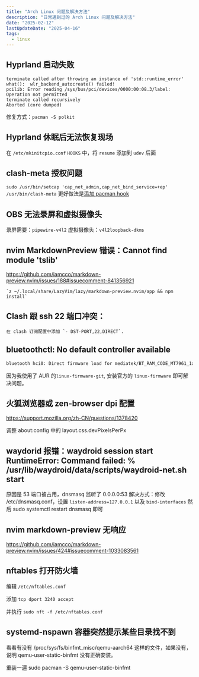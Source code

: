 ```yaml
---
title: "Arch Linux 问题及解决方法"
description: "日常遇到过的 Arch Linux 问题及解决方法"
date: "2025-02-12"
lastUpdateDate: "2025-04-16"
tags:
  - linux
---
```


## Hyprland 启动失败

```log
terminate called after throwing an instance of 'std::runtime_error'
what():  wlr_backend_autocreate() failed!
pcilib: Error reading /sys/bus/pci/devices/0000:00:08.3/label: Operation not permitted
terminate called recursively
Aborted (core dumped)
```

修复方式：`pacman -S polkit`

## Hyprland 休眠后无法恢复现场

在 `/etc/mkinitcpio.conf` `HOOKS` 中，将 `resume` 添加到 `udev` 后面

## clash-meta 授权问题

`sudo /usr/bin/setcap 'cap_net_admin,cap_net_bind_service=+ep' /usr/bin/clash-meta`
更好做法是[添加 pacman hook](https://github.com/zooeywm/dotfiles/blob/main/root/etc/pacman.d/hooks/clash-meta.hook)

## OBS 无法录屏和虚拟摄像头

录屏需要：`pipewire-v4l2`
虚拟摄像头：`v4l2loopback-dkms`

## nvim MarkdownPreview 错误：Cannot find module 'tslib'

<https://github.com/iamcco/markdown-preview.nvim/issues/188#issuecomment-841356921>

    `z ~/.local/share/LazyVim/lazy/markdown-preview.nvim/app && npm install`

## Clash 跟 ssh 22 端口冲突：

    在 clash 订阅配置中添加 `- DST-PORT,22,DIRECT`.

## bluetoothctl: No default controller available

```zsh
bluetooth hci0: Direct firmware load for mediatek/BT_RAM_CODE_MT7961_1a_2_hdr.bin failed with error -2
```

因为我使用了 AUR 的`linux-firmware-git`, 安装官方的 `linux-firmware` 即可解决问题。

## 火狐浏览器或 zen-browser dpi 配置

<https://support.mozilla.org/zh-CN/questions/1378420>

调整 about:config 中的 layout.css.devPixelsPerPx

## waydorid 报错：waydroid session start RuntimeError: Command failed: % /usr/lib/waydroid/data/scripts/waydroid-net.sh start

原因是 53 端口被占用，dnsmasq 监听了 0.0.0.0:53
解决方式：修改 /etc/dnsmasq.conf，设置 `listen-address=127.0.0.1` 以及 `bind-interfaces` 然后 sudo systemctl restart dnsmasq 即可

## nvim markdown-preview 无响应

https://github.com/iamcco/markdown-preview.nvim/issues/424#issuecomment-1033083561

## nftables 打开防火墙

编辑 `/etc/nftables.conf`

添加 `tcp dport 3240 accept`

并执行 `sudo nft -f /etc/nftables.conf`

## systemd-nspawn 容器突然提示某些目录找不到

看看有没有 /proc/sys/fs/binfmt_misc/qemu-aarch64 这样的文件，如果没有，说明 qemu-user-static-binfmt 没有正确安装。

重装一遍 sudo pacman -S qemu-user-static-binfmt
